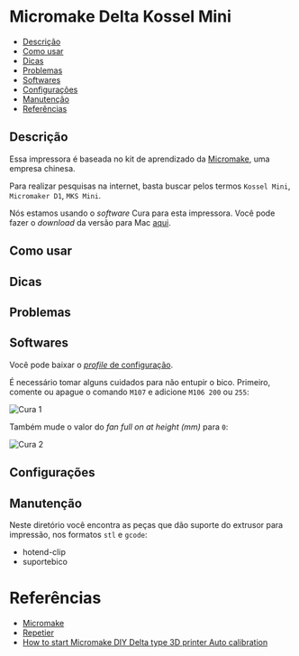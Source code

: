 
# Micromake Delta Kossel Mini

* [Descrição](#descricao)
* [Como usar](#como-usar)
* [Dicas](#dicas)
* [Problemas](#problemas)
* [Softwares](#softwares)
* [Configurações](#configuracoes)
* [Manutenção](#manutencao)
* [Referências](#referencias)

## Descrição

Essa impressora é baseada no kit de aprendizado da [Micromake](http://www.micromake.org/), uma empresa chinesa.

Para realizar pesquisas na internet, basta buscar pelos termos `Kossel Mini`, `Micromaker D1`, `MKS Mini`.

Nós estamos usando o *software* Cura para esta impressora. Você pode fazer o *download* da versão para Mac [aqui](https://drive.google.com/file/d/0B8ssrRNKTrw_SEViX2hucmZJNXM/view?usp=sharing).

## Como usar

## Dicas

## Problemas

## Softwares

Você pode baixar o [*profile* de configuração](https://raw.githubusercontent.com/fablabjoinville/playbook/master/equipamentos/impressora-3d-delta-kossel-mini/profile1.ini).

É necessário tomar alguns cuidados para não entupir o bico. Primeiro, comente ou apague o comando `M107` e adicione `M106 200` ou `255`:

![Cura 1](https://raw.githubusercontent.com/fablabjoinville/playbook/master/equipamentos/impressora-3d-delta-kossel-mini/cura-1.png)

Também mude o valor do *fan full on at height (mm)* para `0`:

![Cura 2](https://raw.githubusercontent.com/fablabjoinville/playbook/master/equipamentos/impressora-3d-delta-kossel-mini/cura-2.png)

## Configurações

## Manutenção

Neste diretório você encontra as peças que dão suporte do extrusor para impressão, nos formatos `stl` e `gcode`:

* hotend-clip
* suportebico

# Referências

* [Micromake](http://www.micromake.org/)
* [Repetier](https://www.repetier.com/)
* [How to start Micromake DIY Delta type 3D printer Auto calibration](https://www.youtube.com/watch?v=4H4AJsgLzyw)

